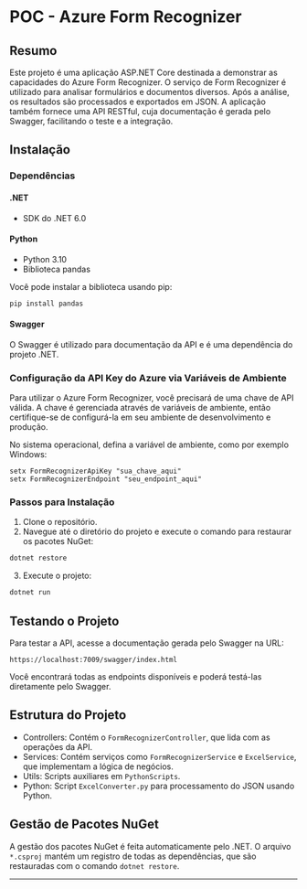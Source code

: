 # POC - Azure Form Recognizer

## Resumo

Este projeto é uma aplicação ASP.NET Core destinada a demonstrar as capacidades do Azure Form Recognizer. O serviço de Form Recognizer é utilizado para analisar formulários e documentos diversos. Após a análise, os resultados são processados e exportados em JSON. A aplicação também fornece uma API RESTful, cuja documentação é gerada pelo Swagger, facilitando o teste e a integração.

## Instalação

### Dependências

#### .NET

- SDK do .NET 6.0

#### Python

- Python 3.10
- Biblioteca pandas

Você pode instalar a biblioteca usando pip:

```bash
pip install pandas
```

#### Swagger

O Swagger é utilizado para documentação da API e é uma dependência do projeto .NET.

### Configuração da API Key do Azure via Variáveis de Ambiente

Para utilizar o Azure Form Recognizer, você precisará de uma chave de API válida. A chave é gerenciada através de variáveis de ambiente, então certifique-se de configurá-la em seu ambiente de desenvolvimento e produção.

No sistema operacional, defina a variável de ambiente, como por exemplo Windows:

```
setx FormRecognizerApiKey "sua_chave_aqui"
setx FormRecognizerEndpoint "seu_endpoint_aqui"
```

### Passos para Instalação

1. Clone o repositório.
2. Navegue até o diretório do projeto e execute o comando para restaurar os pacotes NuGet:

```bash
dotnet restore
```

3. Execute o projeto:

```bash
dotnet run
```

## Testando o Projeto

Para testar a API, acesse a documentação gerada pelo Swagger na URL:

```
https://localhost:7009/swagger/index.html
```

Você encontrará todas as endpoints disponíveis e poderá testá-las diretamente pelo Swagger.

## Estrutura do Projeto

- Controllers: Contém o `FormRecognizerController`, que lida com as operações da API.
- Services: Contém serviços como `FormRecognizerService` e `ExcelService`, que implementam a lógica de negócios.
- Utils: Scripts auxiliares em `PythonScripts`.
- Python: Script `ExcelConverter.py` para processamento do JSON usando Python.

## Gestão de Pacotes NuGet

A gestão dos pacotes NuGet é feita automaticamente pelo .NET. O arquivo `*.csproj` mantém um registro de todas as dependências, que são restauradas com o comando `dotnet restore`.

---
